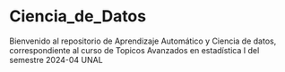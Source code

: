 # Ciencia_de_Datos
Bienvenido al repositorio de Aprendizaje Automático y Ciencia de datos, correspondiente al curso de Topicos Avanzados en estadística I del semestre 2024-04 UNAL
